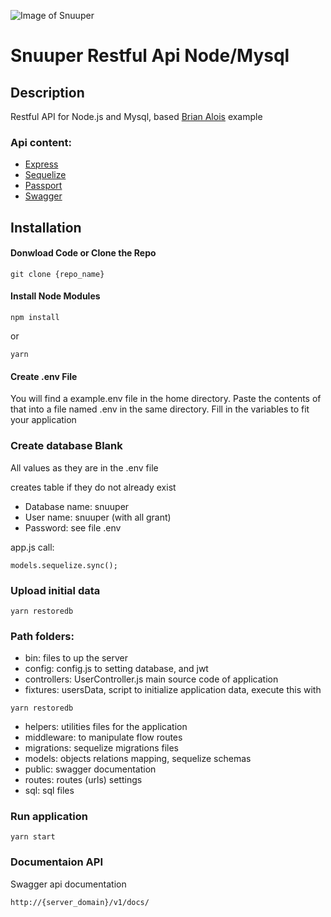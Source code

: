 ![Image of Snuuper](http://www.snuuper.com/img/logo-default.png)

# Snuuper Restful Api Node/Mysql

## Description
Restful API for Node.js and Mysql, based [Brian Alois](https://codeburst.io/build-a-rest-api-for-node-mysql-2018-jwt-6957bcfc7ac9) example

### Api content:

- [Express](http://expressjs.com/es/)
- [Sequelize](http://docs.sequelizejs.com/)
- [Passport](http://www.passportjs.org/)
- [Swagger](https://swagger.io/)

## Installation

#### Donwload Code or Clone the Repo

```
git clone {repo_name}
```

#### Install Node Modules
```
npm install
```
or
```
yarn
```

#### Create .env File
You will find a example.env file in the home directory. Paste the contents of that into a file named .env in the same directory. 
Fill in the variables to fit your application

### Create database Blank

All values as they are in the .env file

creates table if they do not already exist

- Database name: snuuper
- User name: snuuper (with all grant)
- Password: see file .env

app.js call:

```
models.sequelize.sync();
```

### Upload initial data
```
yarn restoredb
```


### Path folders:

- bin: files to up the server
- config: config.js to setting database, and jwt 
- controllers: UserController.js main source code of application 
- fixtures: usersData, script to initialize application data, execute this with
```
yarn restoredb
```
- helpers:  utilities files for the application
- middleware: to manipulate flow routes
- migrations: sequelize migrations files
- models: objects relations mapping, sequelize schemas
- public: swagger documentation
- routes: routes (urls) settings
- sql: sql files

### Run application

```
yarn start
```

### Documentaion API

Swagger api documentation

```
http://{server_domain}/v1/docs/
```